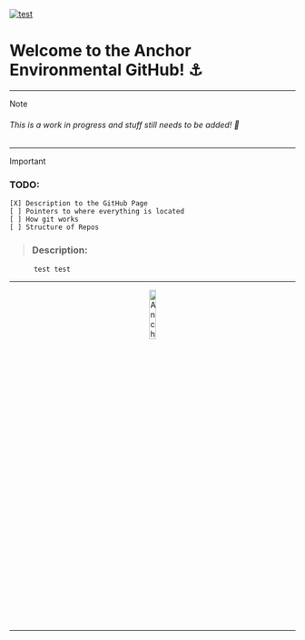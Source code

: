[![test](./)](https://anchorenvironmental.co.za/)

<body>
  <p>
  <h1>
    <b>
    Welcome to the Anchor Environmental GitHub! ⚓
    </b>
  </h1>
</p> 
  
---
  
> [!NOTE]
> <h6><em>This is a work in progress and stuff still needs to be added! 🚧</em></h6>
---
> [!IMPORTANT]
> <h3>TODO: </h3>

    [X] Description to the GitHub Page
    [ ] Pointers to where everything is located
    [ ] How git works
    [ ] Structure of Repos

> <h3>Description:</h3>

          test test
  


  
  ---
  
  <p align="center">
    <img width="15%" src="https://github.com/Anchor-Environmental/.github/assets/149476021/9979c3ac-7c9d-4c6e-87a5-bf9a1d4799a6" alt="Anchor time pug dancing">
  </p>

  ---

</body>

